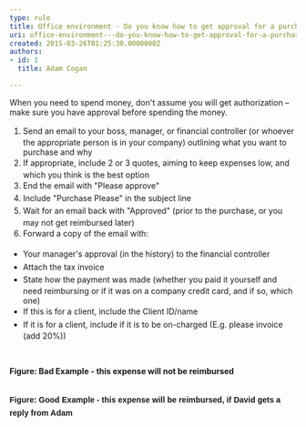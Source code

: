 ```yaml
---
type: rule
title: Office environment - Do you know how to get approval for a purchase?
uri: office-environment---do-you-know-how-to-get-approval-for-a-purchase
created: 2015-03-26T01:25:30.0000000Z
authors:
- id: 1
  title: Adam Cogan

---
```




<span class='intro'> ​When you need to spend money, don't assume you will get authorization – make sure you have approval before spending the money. </span>

<ol><li> 
      <span style="line-height&#58;1.6;">Send an email to your boss, manager, or financial controller (or whoever the appropriate person is in your company) outlining what you want to purchase and why</span><br></li><li> 
      <span style="line-height&#58;1.6;">If appropriate, include 2 or 3 quotes, aiming to keep expenses low, and which you think is the best option</span><br></li><li> 
      <span style="line-height&#58;1.6;">End the email with &quot;Please approve&quot;</span><br></li><li> 
      <span style="line-height&#58;1.6;">Include &quot;Purchase Please&quot; in the subject line</span><br></li><li> 
      <span style="line-height&#58;1.6;">Wait for an email back with &quot;Approved&quot; (prior to the purchase, or you may not get reimbursed later)</span><br></li><li> 
      <span style="line-height&#58;1.6;">Forward a copy of the email with&#58;</span><br></li></ol><ul><li> 
      <span style="line-height&#58;1.6;background-color&#58;initial;">​</span><span style="line-height&#58;1.6;background-color&#58;initial;">Your manager's approval (in the history) to the financial controller</span><br></li><li> 
      <span style="line-height&#58;1.6;background-color&#58;initial;">Attach the tax invoice</span><br></li><li> 
      <span style="line-height&#58;1.6;background-color&#58;initial;">State how the payment was made (whether you paid it yourself and need reimbursing or if it was on a company credit card, and if so, which one)</span><br></li><li> 
      <span style="line-height&#58;1.6;background-color&#58;initial;">If this is for a client, include the Client ID/name</span><br></li><li> 
      <span style="line-height&#58;1.6;">I</span><span style="line-height&#58;1.6;">f it is for a client, include if it is to be on-charged (E.g. please invoice (add 20%))</span><br></li></ul> ​

<p>
<img src="/Management/Rules-to-Better-Software-Consultants-Working-in-a-Team/PublishingImages/purchase-please-bad-example.jpg" alt="" /><br><strong>Figure&#58; Bad Example - this expense will not be reimbursed</strong>​<br><br>
</p><p>
<img src="/Management/Rules-to-Better-Software-Consultants-Working-in-a-Team/PublishingImages/purchase-please-good-example.jpg" alt="" /><br><strong style="line-height&#58;1.6;"><span style="font-size&#58;10.5pt;font-family&#58;arial, sans-serif;">Figure&#58; Good Example - this
expense will be reimbursed, if David gets a reply from Adam</span></strong></p>


